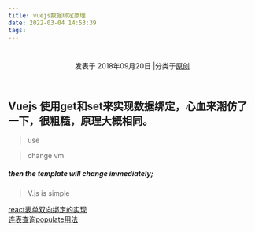 ```yaml
---
title: vuejs数据绑定原理
date: 2022-03-04 14:53:39
tags:
---
```


<div class="post-block"><link itemprop="mainEntityOfPage" href="http://cmszlx.win/2018/09/20/vuejs数据绑定原理/"><span hidden="" itemprop="author" itemscope="" itemtype="http://schema.org/Person"><meta itemprop="name" content="linXiao"><meta itemprop="description" content=""><meta itemprop="image" content="/images/avatar.gif"></span><span hidden="" itemprop="publisher" itemscope="" itemtype="http://schema.org/Organization"><meta itemprop="name" content="Hurry"></span><header class="post-header"><h1 class="post-title" itemprop="name headline"></h1><div class="post-meta"><span class="post-time"><span class="post-meta-item-icon"><i class="fa fa-calendar-o"></i></span><span class="post-meta-item-text">发表于</span><time title="创建于" itemprop="dateCreated datePublished" datetime="2018-09-20T10:06:27+08:00"> 2018年09月20日 </time></span><span class="post-category"><span class="post-meta-divider">|</span><span class="post-meta-item-icon"><i class="fa fa-folder-o"></i></span><span class="post-meta-item-text">分类于</span><span itemprop="about" itemscope="" itemtype="http://schema.org/Thing"><a href="/categories/原创/" itemprop="url" rel="index"><span itemprop="name">原创</span></a></span></span></div></header><div class="post-body" itemprop="articleBody"><h2 id="Vuejs-使用get和set来实现数据绑定，心血来潮仿了一下，很粗糙，原理大概相同。"><a href="#Vuejs-使用get和set来实现数据绑定，心血来潮仿了一下，很粗糙，原理大概相同。" class="headerlink" title="Vuejs 使用get和set来实现数据绑定，心血来潮仿了一下，很粗糙，原理大概相同。"></a>Vuejs 使用get和set来实现数据绑定，心血来潮仿了一下，很粗糙，原理大概相同。</h2><blockquote><p>use</p></blockquote><precode language="" precodenum="0"></precode><blockquote><p>change vm </p></blockquote><precode language="" precodenum="1"></precode><h5 id="then-the-template-will-change-immediately"><a href="#then-the-template-will-change-immediately" class="headerlink" title="then the template will change immediately;"></a>then the template will change immediately;</h5><blockquote><p>V.js is simple</p></blockquote><precode language="" precodenum="2"></precode></div><footer class="post-footer"><div class="post-nav"><div class="post-nav-next post-nav-item"><a href="/2018/09/06/react表单双向绑定的实现/" rel="next" title="react表单双向绑定的实现"><i class="fa fa-chevron-left"></i> react表单双向绑定的实现 </a></div><span class="post-nav-divider"></span><div class="post-nav-prev post-nav-item"><a href="/2019/03/20/连表查询populate用法/" rel="prev" title="连表查询populate用法"> 连表查询populate用法 <i class="fa fa-chevron-right"></i></a></div></div></footer></div>
